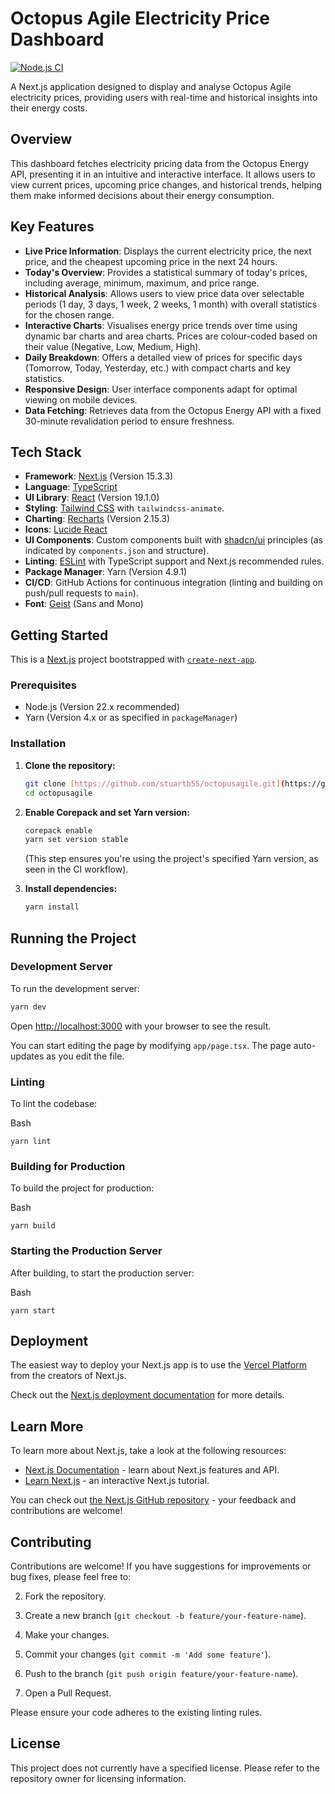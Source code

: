 # Octopus Agile Electricity Price Dashboard

[![Node.js CI](https://github.com/stuartb55/octopusagile/actions/workflows/build.yml/badge.svg)](https://github.com/stuartb55/octopusagile/actions/workflows/build.yml)

A Next.js application designed to display and analyse Octopus Agile electricity prices, providing users with real-time and historical insights into their energy costs.

## Overview

This dashboard fetches electricity pricing data from the Octopus Energy API, presenting it in an intuitive and interactive interface. It allows users to view current prices, upcoming price changes, and historical trends, helping them make informed decisions about their energy consumption.

## Key Features

* **Live Price Information**: Displays the current electricity price, the next price, and the cheapest upcoming price in the next 24 hours.
* **Today's Overview**: Provides a statistical summary of today's prices, including average, minimum, maximum, and price range.
* **Historical Analysis**: Allows users to view price data over selectable periods (1 day, 3 days, 1 week, 2 weeks, 1 month) with overall statistics for the chosen range.
* **Interactive Charts**: Visualises energy price trends over time using dynamic bar charts and area charts. Prices are colour-coded based on their value (Negative, Low, Medium, High).
* **Daily Breakdown**: Offers a detailed view of prices for specific days (Tomorrow, Today, Yesterday, etc.) with compact charts and key statistics.
* **Responsive Design**: User interface components adapt for optimal viewing on mobile devices.
* **Data Fetching**: Retrieves data from the Octopus Energy API with a fixed 30-minute revalidation period to ensure freshness.

## Tech Stack

* **Framework**: [Next.js](https://nextjs.org/) (Version 15.3.3)
* **Language**: [TypeScript](https://www.typescriptlang.org/)
* **UI Library**: [React](https://reactjs.org/) (Version 19.1.0)
* **Styling**: [Tailwind CSS](https://tailwindcss.com/) with `tailwindcss-animate`.
* **Charting**: [Recharts](https://recharts.org/) (Version 2.15.3)
* **Icons**: [Lucide React](https://lucide.dev/)
* **UI Components**: Custom components built with [shadcn/ui](https://ui.shadcn.com/) principles (as indicated by `components.json` and structure).
* **Linting**: [ESLint](https://eslint.org/) with TypeScript support and Next.js recommended rules.
* **Package Manager**: Yarn (Version 4.9.1)
* **CI/CD**: GitHub Actions for continuous integration (linting and building on push/pull requests to `main`).
* **Font**: [Geist](https://vercel.com/font) (Sans and Mono)

## Getting Started

This is a [Next.js](https://nextjs.org) project bootstrapped with [`create-next-app`](https://nextjs.org/docs/app/api-reference/cli/create-next-app).

### Prerequisites

* Node.js (Version 22.x recommended)
* Yarn (Version 4.x or as specified in `packageManager`)

### Installation

1.  **Clone the repository:**
    ```bash
    git clone [https://github.com/stuartb55/octopusagile.git](https://github.com/stuartb55/octopusagile.git)
    cd octopusagile
    ```

2.  **Enable Corepack and set Yarn version:**
    ```bash
    corepack enable
    yarn set version stable
    ```
    (This step ensures you're using the project's specified Yarn version, as seen in the CI workflow).

3.  **Install dependencies:**
    ```bash
    yarn install
    ```


## Running the Project

### Development Server

To run the development server:

```bash
yarn dev
```

Open [http://localhost:3000](https://www.google.com/search?q=http://localhost:3000) with your browser to see the result.

You can start editing the page by modifying `app/page.tsx`. The page auto-updates as you edit the file.

### Linting

To lint the codebase:

Bash

```
yarn lint

```

### Building for Production

To build the project for production:

Bash

```
yarn build

```

### Starting the Production Server

After building, to start the production server:

Bash

```
yarn start

```

Deployment
----------

The easiest way to deploy your Next.js app is to use the [Vercel Platform](https://vercel.com/new?utm_medium=default-template&filter=next.js&utm_source=create-next-app&utm_ca%3C11%3Empaign=create-next-app-readme) from the creators of Next.js.

Check out the [Next.js deployment documentation](https://nextjs.org/docs/app/building-your-application/deploying) for more details.

Learn More
----------

To learn more about Next.js, take a look at the following resources:

-   [Next.js Documentation](https://nextjs.org/docs) - learn about Next.js features and API.
-   [Learn Next.js](https://nextjs.org/learn) - an interactive Next.js tutorial.

You can check out [the Next.js GitHub repository](https://www.google.com/search?q=https://github.com/vercel/next.js%3C12%3E) - your feedback and contributions are welcome!

Contributing
------------

Contributions are welcome! If you have suggestions for improvements or bug fixes, please feel free to:

2.  Fork the repository.

4.  Create a new branch (`git checkout -b feature/your-feature-name`).

6.  Make your changes.

8.  Commit your changes (`git commit -m 'Add some feature'`).

10. Push to the branch (`git push origin feature/your-feature-name`).
11. Open a Pull Request.

Please ensure your code adheres to the existing linting rules.

License
-------

This project does not currently have a specified license. Please refer to the repository owner for licensing information.